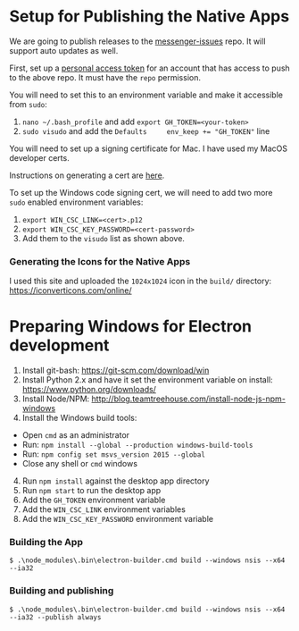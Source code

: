# Setup for Publishing the Native Apps

We are going to publish releases to the [messenger-issues](https://github.com/klinker-apps/messenger-issues) repo. It will support auto updates as well.

First, set up a [personal access token](https://github.com/blog/1509-personal-api-tokens) for an account that has access to push to the above repo. It must have the `repo` permission.

You will need to set this to an environment variable and make it accessible from `sudo`:

1. `nano ~/.bash_profile` and add `export GH_TOKEN=<your-token>`
2. `sudo visudo` and add the `Defaults     env_keep += "GH_TOKEN"` line

You will need to set up a signing certificate for Mac. I have used my MacOS developer certs.

Instructions on generating a cert are [here](https://developer.apple.com/library/content/documentation/IDEs/Conceptual/AppDistributionGuide/MaintainingCertificates/MaintainingCertificates.html#//apple_ref/doc/uid/TP40012582-CH31-SW6).

To set up the Windows code signing cert, we will need to add two more `sudo` enabled environment variables:

1. `export WIN_CSC_LINK=<cert>.p12`
2. `export WIN_CSC_KEY_PASSWORD=<cert-password>`
3. Add them to the `visudo` list as shown above.

### Generating the Icons for the Native Apps

I used this site and uploaded the `1024x1024` icon in the `build/` directory: https://iconverticons.com/online/

# Preparing Windows for Electron development

1. Install git-bash: https://git-scm.com/download/win
2. Install Python 2.x and have it set the environment variable on install: https://www.python.org/downloads/
2. Install Node/NPM: http://blog.teamtreehouse.com/install-node-js-npm-windows
3. Install the Windows build tools:
  * Open `cmd` as an administrator
  * Run: `npm install --global --production windows-build-tools`
  * Run: `npm config set msvs_version 2015 --global`
  * Close any shell or `cmd` windows
4. Run `npm install` against the desktop app directory
5. Run `npm start` to run the desktop app
6. Add the `GH_TOKEN` environment variable
7. Add the `WIN_CSC_LINK` environment variables
8. Add the `WIN_CSC_KEY_PASSWORD` environment variable


### Building the App

```
$ .\node_modules\.bin\electron-builder.cmd build --windows nsis --x64 --ia32
```

### Building and publishing

```
$ .\node_modules\.bin\electron-builder.cmd build --windows nsis --x64 --ia32 --publish always
